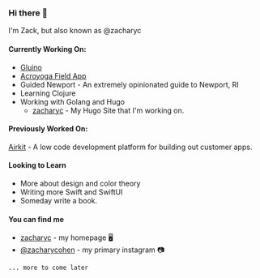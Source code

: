 ### Hi there 👋

I'm Zack, but also known as @zacharyc

#### Currently Working On:

- [Gluino](https://www.gluino.io/)
- [Acroyoga Field App](https://www.zacharyc.com/projects/afg/)
- Guided Newport - An extremely opinionated guide to Newport, RI
- Learning Clojure
- Working with Golang and Hugo
  - [zacharyc](https://www.zacharyc.com) - My Hugo Site that I'm working on. 

#### Previously Worked On:

[Airkit](https://www.airkit.com) - A low code development platform for building out customer apps.

#### Looking to Learn

- More about design and color theory
- Writing more Swift and SwiftUI
- Someday write a book.

#### You can find me

- [zacharyc](https://www.zacharyc.com) - my homepage 🖥
- [@zacharycohen](https://www.instagram.com/zacharycohen) - my primary instagram 📷

`... more to come later`

<!--
**zacharyc/zacharyc** is a ✨ _special_ ✨ repository because its `README.md` (this file) appears on your GitHub profile.

Here are some ideas to get you started:

- 🔭 I’m currently working on ...
- 🌱 I’m currently learning ...
- 👯 I’m looking to collaborate on ...
- 🤔 I’m looking for help with ...
- 💬 Ask me about ...
- 📫 How to reach me: ...
- 😄 Pronouns: ...
- ⚡ Fun fact: ...
-->
